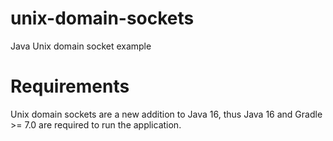 # unix-domain-sockets
Java Unix domain socket example

# Requirements

Unix domain sockets are a new addition to Java 16, thus Java 16 and Gradle >= 7.0 are required to run the application.

